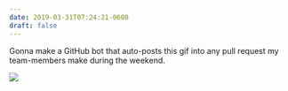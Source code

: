 ```yaml
---
date: 2019-03-31T07:24:21-0600
draft: false
---
```




Gonna make a GitHub bot that auto-posts this gif into any pull request my team-members make during the weekend.

![](https://media.giphy.com/media/2gn8uQZocPUYM/giphy.gif)



